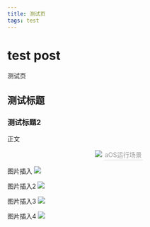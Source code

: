 ```yaml
---
title: 测试页
tags: test
---
```


# test post
测试页

## 测试标题

### 测试标题2

正文

<center>
    <img src="https://raw.githubusercontent.com/RichardZj/RichardZj.github.io/741ac3cdc5de0ac9f9a382ed8cb7bb3c43d9a07b/_posts/test.png">
    <div style="color: orange; border-bottom: 1px solid #d9d9d9;
        display: inline-block;
        color: #999;
        padding: 2px">
        aOS运行场景
    </div>
</center>

图片插入
![](https://raw.githubusercontent.com/RichardZj/RichardZj.github.io/master/images/test.png)

图片插入2
![](https://github.com/RichardZj/RichardZj.github.io/raw/master/images/test.png)

图片插入3
![](https://github.com/RichardZj/RichardZj.github.io/raw/master/images/test.png)

图片插入4
![](https://github.com/RichardZj/RichardZj.github.io/raw/master/_posts/test.png)
